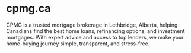 # cpmg.ca
CPMG is a trusted mortgage brokerage in Lethbridge, Alberta, helping Canadians find the best home loans, refinancing options, and investment mortgages. With expert advice and access to top lenders, we make your home-buying journey simple, transparent, and stress-free.
